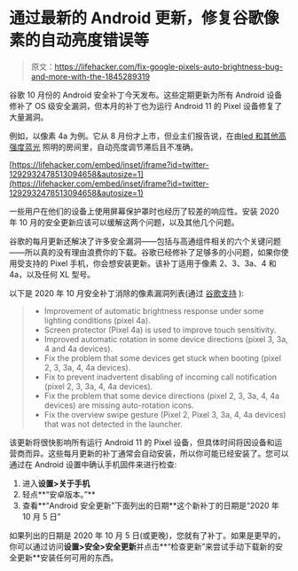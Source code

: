 # 通过最新的 Android 更新，修复谷歌像素的自动亮度错误等

> 原文：<https://lifehacker.com/fix-google-pixels-auto-brightness-bug-and-more-with-the-1845289319>

谷歌 10 月份的 Android 安全补丁今天发布。这些定期更新为所有 Android 设备修补了 OS 级安全漏洞，但本月的补丁也为运行 Android 11 的 Pixel 设备修复了大量漏洞。



例如，以像素 4a 为例。它从 8 月份才上市，但业主们报告说，在由[led 和其他高强度蓝光](https://www.reddit.com/r/GooglePixel/comments/igcjxb/pixel_4a_adaptive_brightness_unstable) 照明的房间里，自动亮度调节滞后且不准确。

 [https://lifehacker.com/embed/inset/iframe?id=twitter-1292932478513094658&autosize=1](https://lifehacker.com/embed/inset/iframe?id=twitter-1292932478513094658&autosize=1) 

一些用户在他们的设备上使用屏幕保护罩时也经历了较差的响应性。安装 2020 年 10 月的安全更新应该可以缓解这两个问题，以及其他几个问题。

谷歌的每月更新还解决了许多安全漏洞——包括与高通组件相关的六个关键问题——所以真的没有理由浪费你的下载。谷歌已经修补了足够多的小问题，如果你使用受支持的 Pixel 手机，你会想安装更新。该补丁适用于像素 2、3、3a、4 和 4a，以及任何 XL 型号。

以下是 2020 年 10 月安全补丁消除的像素漏洞列表(通过 [谷歌支持](https://support.google.com/pixelphone/thread/75085899?hl=en) ):

> *   Improvement of automatic brightness response under some lighting conditions (pixel 4a).
> *   Screen protector (Pixel 4a) is used to improve touch sensitivity.
> *   Improved automatic rotation in some device directions (pixel 3, 3a, 4 and 4a devices).
> *   Fix the problem that some devices get stuck when booting (pixel 2, 3, 3a, 4, 4a devices).
> *   Fix to prevent inadvertent disabling of incoming call notification (pixel 2, 3, 3a, 4, 4a devices).
> *   Fix the problem that some device directions (pixel 2, 3, 3a, 4, 4a devices) are missing auto-rotation icons.
> *   Fix the overview swipe gesture (Pixel 2, Pixel 3, 3a, 4, 4a devices) that was not detected in the launcher.

该更新将很快影响所有运行 Android 11 的 Pixel 设备，但具体时间将因设备和运营商而异。这些每月更新的补丁通常会自动安装，所以你可能已经安装了。您可以通过在 Android 设置中确认手机固件来进行检查:

1.  进入**设置>关于手机**
2.  轻点**“安卓版本。”**
3.  查看**“Android 安全更新”下面列出的日期**这个新补丁的日期是“2020 年 10 月 5 日”

如果列出的日期是 2020 年 10 月 5 日(或更晚)，您就有了补丁。如果是更早的，你可以通过访问**设置>安全>安全更新**并点击**“检查更新”来尝试手动下载新的安全更新**安装任何可用的东西。